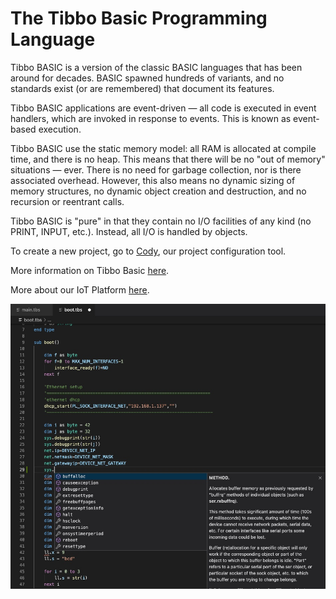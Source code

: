 # The Tibbo Basic Programming Language

Tibbo BASIC is a version of the classic BASIC languages that has been around for decades. BASIC spawned hundreds of variants, and no standards exist (or are remembered) that document its features.

Tibbo BASIC applications are event-driven — all code is executed in event handlers, which are invoked in response to events. This is known as event-based execution.

Tibbo BASIC use the static memory model: all RAM is allocated at compile time, and there is no heap. This means that there will be no "out of memory" situations — ever. There is no need for garbage collection, nor is there associated overhead. However, this also means no dynamic sizing of memory structures, no dynamic object creation and destruction, and no recursion or reentrant calls.

Tibbo BASIC is "pure" in that they contain no I/O facilities of any kind (no PRINT, INPUT, etc.). Instead, all I/O is handled by objects.

To create a new project, go to [Cody](https://cody.tibbo.tech), our project configuration tool.

More information on Tibbo Basic [here](https://docs.tibbo.com/taiko/lang).

More about our IoT Platform [here](https://tibbo.com).

![Screenshot](images/screenshot.jpg)